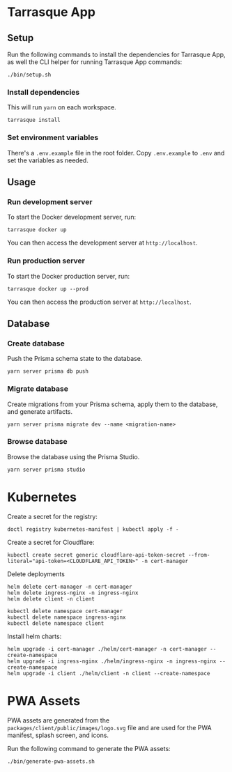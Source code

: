 # Tarrasque App

## Setup

Run the following commands to install the dependencies for Tarrasque App, as well the CLI helper for running Tarrasque App commands:

    ./bin/setup.sh

### Install dependencies

This will run `yarn` on each workspace.

    tarrasque install

### Set environment variables

There's a `.env.example` file in the root folder. Copy `.env.example` to `.env` and set the variables as needed.

## Usage

### Run development server

To start the Docker development server, run:

    tarrasque docker up

You can then access the development server at `http://localhost`.

### Run production server

To start the Docker production server, run:

    tarrasque docker up --prod

You can then access the production server at `http://localhost`.

## Database

### Create database

Push the Prisma schema state to the database.

    yarn server prisma db push

### Migrate database

Create migrations from your Prisma schema, apply them to the database, and generate artifacts.

    yarn server prisma migrate dev --name <migration-name>

### Browse database

Browse the database using the Prisma Studio.

    yarn server prisma studio

# Kubernetes

Create a secret for the registry:

    doctl registry kubernetes-manifest | kubectl apply -f -

Create a secret for Cloudflare:

    kubectl create secret generic cloudflare-api-token-secret --from-literal="api-token=<CLOUDFLARE_API_TOKEN>" -n cert-manager

Delete deployments

    helm delete cert-manager -n cert-manager
    helm delete ingress-nginx -n ingress-nginx
    helm delete client -n client

    kubectl delete namespace cert-manager
    kubectl delete namespace ingress-nginx
    kubectl delete namespace client

Install helm charts:

    helm upgrade -i cert-manager ./helm/cert-manager -n cert-manager --create-namespace
    helm upgrade -i ingress-nginx ./helm/ingress-nginx -n ingress-nginx --create-namespace
    helm upgrade -i client ./helm/client -n client --create-namespace

# PWA Assets

PWA assets are generated from the `packages/client/public/images/logo.svg` file and are used for the PWA manifest, splash screen, and icons.

Run the following command to generate the PWA assets:

    ./bin/generate-pwa-assets.sh

